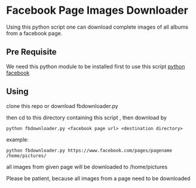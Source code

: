 Facebook Page Images Downloader
===============================

Using this python script one can download complete images of all albums from a facebook page.


Pre Requisite
-------------
We need this python module to be installed first to use this script
[python facebook](https://github.com/pythonforfacebook/facebook-sdk/)

Using
-----

clone this repo or download fbdownloader.py

then cd to this directory containing this script , then download  by

`python fbdownloader.py <facebook page url> <destination directory>`

example:

`python fbdownloader.py https://www.facebook.com/pages/pagename /home/pictures/`

all images from given page will be downloaded to /home/pictures

Please be patient, because all images from a page need to be downloaded



